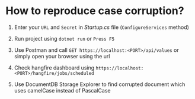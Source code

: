 # How to reproduce case corruption?

1. Enter your `URL` and `Secret` in _Startup.cs_ file (`ConfigureServices` method)

2. Run project using `dotnet run` or `Press F5`

3. Use Postman and call `GET https://localhost:<PORT>/api/values` or simply open your browser using the url

4. Check hangfire dashboard using `https://localhost:<PORT>/hangfire/jobs/scheduled`

5. Use DocumentDB Storage Explorer to find corrupted document which uses camelCase instead of PascalCase
